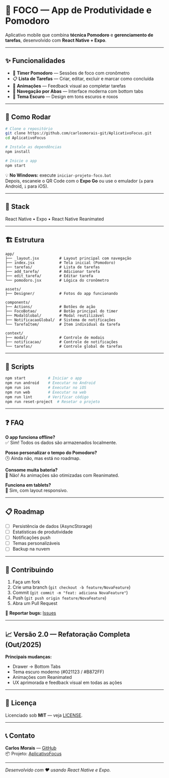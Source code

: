 # 🎯 FOCO — App de Produtividade e Pomodoro

Aplicativo mobile que combina **técnica Pomodoro** e **gerenciamento de tarefas**, desenvolvido com **React Native + Expo**.

---

## ✨ Funcionalidades

- 🍅 **Timer Pomodoro** — Sessões de foco com cronômetro
- 📋 **Lista de Tarefas** — Criar, editar, excluir e marcar como concluída
- 🎨 **Animações** — Feedback visual ao completar tarefas
- 📱 **Navegação por Abas** — Interface moderna com bottom tabs
- 🌙 **Tema Escuro** — Design em tons escuros e roxos

---

## 🚀 Como Rodar

```bash
# Clone o repositório
git clone https://github.com/carlosmorais-git/AplicativoFocus.git
cd AplicativoFocus

# Instale as dependências
npm install

# Inicie o app
npm start
```

💡 **No Windows:** execute `iniciar-projeto-foco.bat`  
Depois, escaneie o QR Code com o **Expo Go** ou use o emulador (`a` para Android, `i` para iOS).

---

## 🧩 Stack

React Native • Expo • React Native Reanimated

---

## 🏗️ Estrutura

```
app/
├── _layout.jsx         # Layout principal com navegação
├── index.jsx           # Tela inicial (Pomodoro)
├── tarefas/            # Lista de tarefas
├── add_tarefa/         # Adicionar tarefa
├── edit_tarefa/        # Editar tarefa
└── pomodoro.jsx        # Lógica do cronômetro

assets/
├── Designer/           # Fotos do app funcionando

components/
├── Actions/            # Botões de ação
├── FocoBotao/          # Botão principal do timer
├── ModalGlobal/        # Modal reutilizável
├── NotificacaoGlobal/  # Sistema de notificações
└── TarefaItem/         # Item individual da tarefa

context/
├── modal/              # Controle de modais
├── notificacao/        # Controle de notificações
└── tarefas/            # Controle global de tarefas
```

---

## 🔧 Scripts

```bash
npm start          # Iniciar o app
npm run android    # Executar no Android
npm run ios        # Executar no iOS
npm run web        # Executar na web
npm run lint       # Verificar código
npm run reset-project  # Resetar o projeto
```

---

## ❓ FAQ

**O app funciona offline?**  
✅ Sim! Todos os dados são armazenados localmente.

**Posso personalizar o tempo do Pomodoro?**  
🕒 Ainda não, mas está no roadmap.

**Consome muita bateria?**  
🔋 Não! As animações são otimizadas com Reanimated.

**Funciona em tablets?**  
📱 Sim, com layout responsivo.

---

## 📋 Roadmap

- [ ] Persistência de dados (AsyncStorage)
- [ ] Estatísticas de produtividade
- [ ] Notificações push
- [ ] Temas personalizáveis
- [ ] Backup na nuvem

---

## 🤝 Contribuindo

1. Faça um fork
2. Crie uma branch (`git checkout -b feature/NovaFeature`)
3. Commit (`git commit -m "feat: adiciona NovaFeature"`)
4. Push (`git push origin feature/NovaFeature`)
5. Abra um Pull Request

🐛 **Reportar bugs:** [Issues](https://github.com/carlosmorais-git/AplicativoFocus/issues)

---

## 📈 Versão 2.0 — Refatoração Completa (Out/2025)

**Principais mudanças:**

- Drawer → Bottom Tabs
- Tema escuro moderno (#021123 / #B872FF)
- Animações com Reanimated
- UX aprimorada e feedback visual em todas as ações

---

## 🧾 Licença

Licenciado sob **MIT** — veja [LICENSE](LICENSE).

---

## 📞 Contato

**Carlos Morais** — [GitHub](https://github.com/carlosmorais-git)  
📦 Projeto: [AplicativoFocus](https://github.com/carlosmorais-git/AplicativoFocus)

---

_Desenvolvido com ❤️ usando React Native e Expo._
